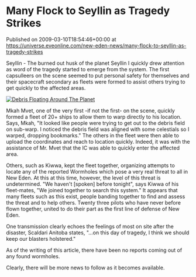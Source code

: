 # Many Flock to Seyllin as Tragedy Strikes
Published on 2009-03-10T18:54:46+00:00 at https://universe.eveonline.com/new-eden-news/many-flock-to-seyllin-as-tragedy-strikes

Seyllin - The burned out husk of the planet Seyllin I quickly drew attention as word of the tragedy started to emerge from the system.  The first capsulleers on the scene seemed to put personal safety for themselves and their spacecraft secondary as fleets were formed to assist others trying to get quickly to the affected areas.  

[![Debris Floating Around The Planet](http://www.eve-ic.net/media/articles/2888/debristhumb.png)](http://www.eve-ic.net/media/igbd/igbd.php?faction=ic&url=http%3A%2F%2Fwww.eve-ic.net%2Fmedia%2Farticles%2F2888%2Fdebris.png)

Mkah Mvet, one of the very first -if not the first- on the scene, quickly formed a fleet of 20+ ships to allow them to warp directly to his location.  Says, Mkah, "It looked like people were trying to get out to the debris field on sub-warp.  I noticed the debris field was aligned with some celestials so I warped, dropping bookmarks."  The others in the fleet were then able to upload the coordinates and reach to location quickly.  Indeed, it was with the assistance of Mr. Mvet that the IC was able to quickly enter the affected area. 

Others, such as Kiwwa, kept the fleet together, organizing attempts to locate any of the reported Wormholes which pose a very real threat to all in New Eden.  At this at this time, however, the level of this threat is undetermined.  "We haven't [spoken] before tonight", says Kiwwa of his fleet-mates, "We joined together to search this system."  It appears that many fleets such as this exist, people banding together to find and assess the threat and to help others.  Twenty three pilots who have never before flown together, united to do their part as the first line of defense of New Eden. 

One transmission clearly echoes the feelings of most on site after the disaster, Scaldari Anitoba states,   "...on this day of tragedy, I think we should keep our blasters holstered."

As of the writing of this article, there have been no reports coming out of any found wormholes.

Clearly, there will be more news to follow as it becomes available.
